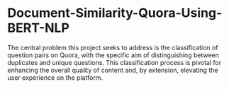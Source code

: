 # Document-Similarity-Quora-Using-BERT-NLP
The central problem this project seeks to address is the classification of question  pairs on Quora, with the specific aim of distinguishing between duplicates and  unique questions. This classification process is pivotal for enhancing the overall  quality of content and, by extension, elevating the user experience on the platform.
